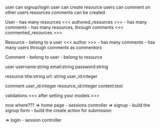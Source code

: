 user can signup/login
user can create resource
users can comment on other users resources
comments can be created


User
    - has many resources <<< authored_resources >>>
    - has many comments
    - has many resources, through comments <<< commented_resources >>>


Resource
    - belong to a user <<< author >>>
    - has many comments 
    - has many users through comments as commentors 


Comment
    - belong to user
    - belong to resource 



user 
    username:string
    email:string
    password:string

resource
    title:string
    url: string
    user_id:integer

comment
    user_id:integer
    resource_id:integer 
    content:text


validations <<< after setting your models >>>


now where???
 => home page
    - sessions controller 
 => signup 
    - build the signup form 
    - build the create action for submission 
    
 => login
    - session controller 